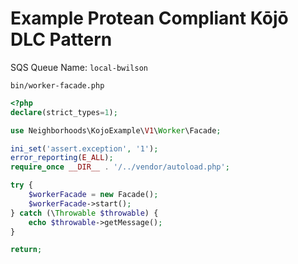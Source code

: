 # Example Protean Compliant Kōjō DLC Pattern

SQS Queue Name: `local-bwilson`

`bin/worker-facade.php`
```php
<?php
declare(strict_types=1);

use Neighborhoods\KojoExample\V1\Worker\Facade;

ini_set('assert.exception', '1');
error_reporting(E_ALL);
require_once __DIR__ . '/../vendor/autoload.php';

try {
    $workerFacade = new Facade();
    $workerFacade->start();
} catch (\Throwable $throwable) {
    echo $throwable->getMessage();
}

return;
```